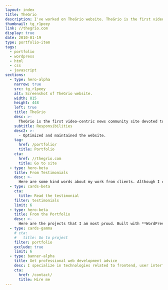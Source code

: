 ```yaml
---
layout: index
title: TheGrio
description: I've worked on TheGrio website. TheGrio is the first video-centric news community site devoted to providing African-Americans with stories and perspectives.
thumbnail: tg_r1peey
link: //thegrio.com
display: true
date: 2010-01-19
type: portfolio-item
tags:
  - portfolio
  - wordpress
  - html
  - css
  - javascript
sections:
  - type: hero-alpha
    narrow: true
    src: tg_r1peey
    alt: Screenshot of TheGrio website.
    width: 815
    height: 448
    left: true
    title: TheGrio
    desc: >-
      TheGrio is the first video-centric news community site devoted to providing African-Americans with stories and perspectives that appeal to them but are underrepresented in existing national news outlets. The site runs on WordPress.
    subtitle: Responsibilities
    desc2: >-
      - Optimized and maintained the website.
    tag:
      href: /portfolio/
      title: Portfolio
    cta:
      href: //thegrio.com
      title: Go to site
  - type: hero-beta
    title: From Testimonials
    desc: >-
      Here are some kind words about my work from clients. Although I collaborated with clients from more than 10 countries, most of them come from **The United States**.
  - type: cards-beta
    cta:
      title: Read the testimonial
    filter: testimonials
    limit: 6
  - type: hero-beta
    title: From the Portfolio
    desc: >-
      Here are the projects that I am most proud. Built with **WordPress**, **Shopify**, **Jekyll**, and **Hugo**, among others.
  - type: cards-gamma
    # cta:
    #   title: Go to project
    filter: portfolio
    exclude: true
    limit: 6
  - type: banner-alpha
    title: Get professional web development advice
    desc: I specialize in technologies related to frontend, user interface, and website development.
    cta:
      href: /contact/
      title: Hire me
---
```

